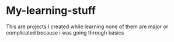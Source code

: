 # My-learning-stuff
This are projects I created while learning none of them are major or complicated because i was going through basics
